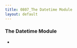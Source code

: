 ```yaml
---
title: 0807_The Datetime Module
layout: default
---
```


### The Datetime Module


*


```python

```
